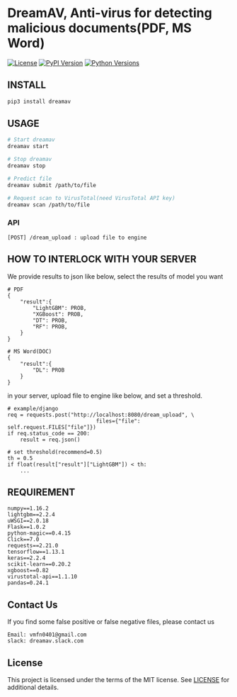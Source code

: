 # DreamAV, Anti-virus for detecting malicious documents(PDF, MS Word)

[![License](https://img.shields.io/badge/License-MIT-blue.svg)](https://github.com/kookmin-sw/2019-cap1-2019_8/blob/master/LICENSE)
[![PyPI Version](https://img.shields.io/badge/pypi-v0.2.5-blue.svg)](https://pypi.org/project/dreamav/)
[![Python Versions](https://img.shields.io/badge/python-3.6-blue.svg)](https://pypi.org/project/lightgbm)


## INSTALL

```bash
pip3 install dreamav
```

## USAGE
```bash
# Start dreamav 
dreamav start

# Stop dreamav
dreamav stop

# Predict file
dreamav submit /path/to/file 

# Request scan to VirusTotal(need VirusTotal API key)
dreamav scan /path/to/file
```

### API
```buildoutcfg
[POST] /dream_upload : upload file to engine 
```

## HOW TO INTERLOCK WITH YOUR SERVER
We provide results to json like below, select the results of model you want  
```buildoutcfg
# PDF
{
    "result":{
        "LightGBM": PROB,
        "XGBoost": PROB,
        "DT": PROB,
        "RF": PROB,
    }
}

# MS Word(DOC)
{
    "result":{
        "DL": PROB
    }
}
```

in your server, upload file to engine like below, and set a threshold.


```buildoutcfg
# example/django
req = requests.post("http://localhost:8080/dream_upload", \
                            files={"file": self.request.FILES["file"]})
if req.status_code == 200:
    result = req.json()

# set threshold(recommend=0.5)
th = 0.5    
if float(result["result"]["LightGBM"]) < th:
    ...
```

## REQUIREMENT
```
numpy==1.16.2
lightgbm==2.2.4
uWSGI==2.0.18
Flask==1.0.2
python-magic==0.4.15
Click==7.0
requests==2.21.0
tensorflow==1.13.1
keras==2.2.4
scikit-learn==0.20.2
xgboost==0.82
virustotal-api==1.1.10
pandas=0.24.1
```

## Contact Us
If you find some false positive or false negative files, please contact us
```buildoutcfg
Email: vmfn0401@gmail.com
slack: dreamav.slack.com
```

## License
This project is licensed under the terms of the MIT license. See [LICENSE](https://github.com/kookmin-sw/2019-cap1-2019_8/blob/master/LICENSE) for additional details.